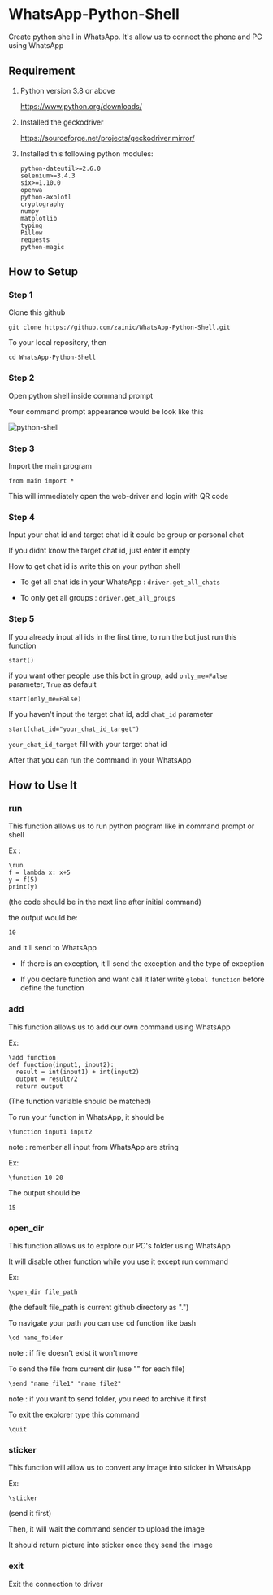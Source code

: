 # WhatsApp-Python-Shell
Create python shell in WhatsApp. It's allow us to connect the phone and PC using WhatsApp

## Requirement
1. Python version 3.8 or above 

    https://www.python.org/downloads/

2. Installed the geckodriver

    https://sourceforge.net/projects/geckodriver.mirror/

3. Installed this following python modules:

    ```
    python-dateutil>=2.6.0
    selenium>=3.4.3
    six>=1.10.0
    openwa 
    python-axolotl
    cryptography
    numpy
    matplotlib
    typing
    Pillow
    requests
    python-magic
    ```
    
## How to Setup

### Step 1
Clone this github

    git clone https://github.com/zainic/WhatsApp-Python-Shell.git
    
To your local repository, then
    
    cd WhatsApp-Python-Shell

### Step 2
Open python shell inside command prompt

Your command prompt appearance would be look like this
    
![python-shell](https://user-images.githubusercontent.com/96677002/176366207-d251a6ae-9cfb-4915-8f5c-911b369a7ec7.png)

### Step 3
Import the main program

    from main import *

This will immediately open the web-driver and login with QR code

### Step 4
Input your chat id and target chat id it could be group or personal chat

If you didnt know the target chat id, just enter it empty 

How to get chat id is write this on your python shell

* To get all chat ids in your WhatsApp : `driver.get_all_chats` 
    
* To only get all groups : `driver.get_all_groups` 
    
### Step 5
If you already input all ids in the first time, to run the bot just run this function

    start()
    
if you want other people use this bot in group, add `only_me=False` parameter, `True` as default 

    start(only_me=False)

If you haven't input the target chat id, add `chat_id` parameter

    start(chat_id="your_chat_id_target")

`your_chat_id_target` fill with your target chat id

After that you can run the command in your WhatsApp

## How to Use It

### run
This function allows us to run python program like in command prompt or shell


Ex :

```
\run
f = lambda x: x+5
y = f(5)
print(y)
```

(the code should be in the next line after initial command)
                
the output would be:

`10`

and it'll send to WhatsApp
                

- If there is an exception, it'll send the exception and the type of exception

- If you declare function and want call it later write `global function` before define the function

### add
This function allows us to add our own command using WhatsApp
                
Ex:

```
\add function
def function(input1, input2):
  result = int(input1) + int(input2)
  output = result/2
  return output
```

(The function variable should be matched)
                
To run your function in WhatsApp, it should be

`\function input1 input2` 

note : remenber all input from WhatsApp are string
                
Ex:

`\function 10 20`

The output should be

`15`
                
### open_dir

This function allows us to explore our PC's folder using WhatsApp

It will disable other function while you use it except run command
                
Ex:

`\open_dir file_path`
                    
(the default file_path is current github directory as ".")
                
To navigate your path you can use cd function like bash

`\cd name_folder` 

note : if file doesn't exist it won't move
                
To send the file from current dir (use "" for each file)

`\send "name_file1" "name_file2"`

note : if you want to send folder, you need to archive it first
                
To exit the explorer type this command

`\quit`

### sticker

This function will allow us to convert any image into sticker in WhatsApp
                
Ex:

`\sticker` 

(send it first)  
                
Then, it will wait the command sender to upload the image
                
It should return picture into sticker once they send the image
                
### exit

Exit the connection to driver
